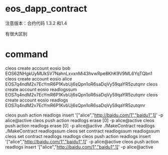 # eos_dapp_contract
  注意版本：合约代码 1.3.2 和1.4
  
  有很大区别
# command
   cleos create account eosio bob EOS62NHgkUyMUkSV7NahnLxvxnMi43hvwRpe8KhK9V9ML6YqTQbn1
   cleos create account eosio alice EOS7q4ndM2v7EcYmR6P1KvbUj6sQpn1oR6saDqVy59qaYR5zutqmr
   cleos create account eosio readlogssum EOS7q4ndM2v7EcYmR6P1KvbUj6sQpn1oR6saDqVy59qaYR5zutqmr
   cleos create account eosio readlogs EOS7q4ndM2v7EcYmR6P1KvbUj6sQpn1oR6saDqVy59qaYR5zutqmr

   cleos push action readlogs insert '["alice","http://baidu.com/1","baidu1",1]' -p alice@active
   cleos push action readlogs erase [0] -p alice@active
   cleos push action readlogs erase [0] -p alice@active
   ./MakeContract readlogs
   ./MakeContract readlogssum
   cleos set contract readlogssum  readlogssum
   cleos set contract readlogs  readlogs
   cleos push action readlogs insert '["alice","http://baidu.com/1","baidu1",1]' -p alice@active
   cleos push action readlogs insert '["alice","http://baidu.com/1","baidu1",1]' -p alice@active
